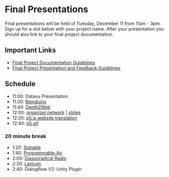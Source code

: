 # Final Presentations

Final presentations will be held of Tuesday, December 11 from 11am - 3pm. Sign up for a slot below with your project name. After your presentation you should also link to your final project documentation.

## Important Links
* [Final Project Documentation Guidelines](final-template.md)
* [Final Project Presentation and Feedback Guidelines](final-presentation.md)

## Schedule
* 11:00: Datavu Presentation
* 11:20: [Blenduino](https://github.com/jameshosken/Blenduino)
* 11:40: [Depth2Web](https://github.com/js6450/depth2web)
* 12:00: [organizer.network](https://github.com/doodybrains/oss-final-project/blob/master/final_presentation.md) | [slides](https://docs.google.com/presentation/d/10qFuG21WgGi_L0Ej1qzSiC3NxSjdFc6w1Xb0gbdbz1Q/edit?usp=sharing)
* 12:20: [p5.js website translation](https://github.com/guillemontecinos/itp_fall_2018_open_source_studio/blob/master/final_project/final.md)
* 12:40: [p5.gif](https://github.com/WenheLI/p5.gif/blob/master/final_documentation.md)
### 20 minute break
* 1:20: [Statable](https://github.com/vince19972/Statable)
* 1:40: [Programmable-Air](github.com/programmable-air)
* 2:00: [Diasporadical Radio](https://github.com/lunaog/radio)
* 2:20: [Lexicon](https://github.com/camilleweins/ITP-Open-Source-Studio-Final/blob/master/final-documentation.md)
* 2:40: Dialogflow V2: Unity Plugin
